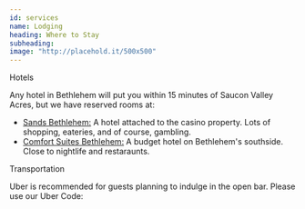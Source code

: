 ```yaml
---
id: services
name: Lodging
heading: Where to Stay
subheading: 
image: "http://placehold.it/500x500"
---
```


Hotels

Any hotel in Bethlehem will put you within 15 minutes of Saucon Valley Acres, but we have reserved rooms at: 
- [Sands Bethlehem:](https://www.pasands.com/Accommodations.html) A hotel attached to the casino property. Lots of shopping, eateries, and of course, gambling. 
- [Comfort Suites Bethlehem:](https://www.choicehotels.com/pennsylvania/bethlehem/comfort-suites-hotels/pa209) A budget hotel on Bethlehem's southside. Close to nightlife and restaraunts. 

Transportation

Uber is recommended for guests planning to indulge in the open bar. Please use our Uber Code:
